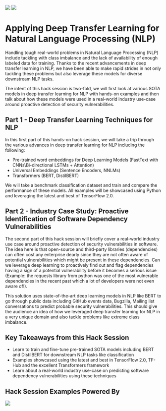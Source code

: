 ![](https://i.imgur.com/lzJdggI.png)
![](https://i.imgur.com/4PxqDeW.png)

# Applying Deep Transfer Learning for Natural Language Processing (NLP)

Handling tough real-world problems in Natural Language Processing (NLP) include tackling with class imbalance and the lack of availability of enough labeled data for training. Thanks to the recent advancements in deep transfer learning in NLP, we have been able to make rapid strides in not only tackling these problems but also leverage these models for diverse downstream NLP tasks.

The intent of this hack session is two-fold, we will first look at various SOTA models in deep transfer learning for NLP with hands-on examples and then talk about how these models were used in a real-world industry use-case around proactive detection of security vulnerabilities.

## Part 1 - Deep Transfer Learning Techniques for NLP

In this first part of this hands-on hack session, we will take a trip through the various advances in deep transfer learning for NLP including the following:

- Pre-trained word embeddings for Deep Learning Models (FastText with CNNs\Bi-directional LSTMs + Attention)
- Universal Embeddings (Sentence Encoders, NNLMs)
- Transformers (BERT, DistilBERT)

We will take a benchmark classification dataset and train and compare the performance of these models. All examples will be showcased using Python and leveraging the latest and best of TensorFlow 2.0.

## Part 2 - Industry Case Study: Proactive Identification of Software Dependency Vulnerabilities

The second part of this hack session will briefly cover a real-world industry use case around proactive detection of security vulnerabilities in software. The idea here is that open-source and third-party libraries (dependencies) can often cost any enterprise dearly since they are not often aware of potential vulnerabilities which might be present in these dependencies. Can we leverage deep learning to proactively find out and flag dependencies having a sign of a potential vulnerability before it becomes a serious issue (Example: the requests library from python was one of the most vulnerable dependencies in the recent past which a lot of developers were not even aware of!).

This solution uses state-of-the-art deep learning models in NLP like BERT to go through public data including GitHub events data, Bugzilla, Mailing list conversations to predict probable security vulnerabilities. This should give the audience an idea of how we leveraged deep transfer learning for NLP in a very unique domain and also tackle problems like extreme class imbalance.


## Key Takeaways from this Hack Session
- Learn to train and fine-tune pre-trained SOTA models including BERT and DistilBERT for downstream NLP tasks like classification
- Examples showcased using the latest and best in TensorFlow 2.0, TF-Hub and the excellent Transformers framework
- Learn about a real-world industry use-case on predicting software dependency vulnerabilities using these techniques


## Hack Session Examples Powered By
![](https://i.imgur.com/WTbqmnR.png)
